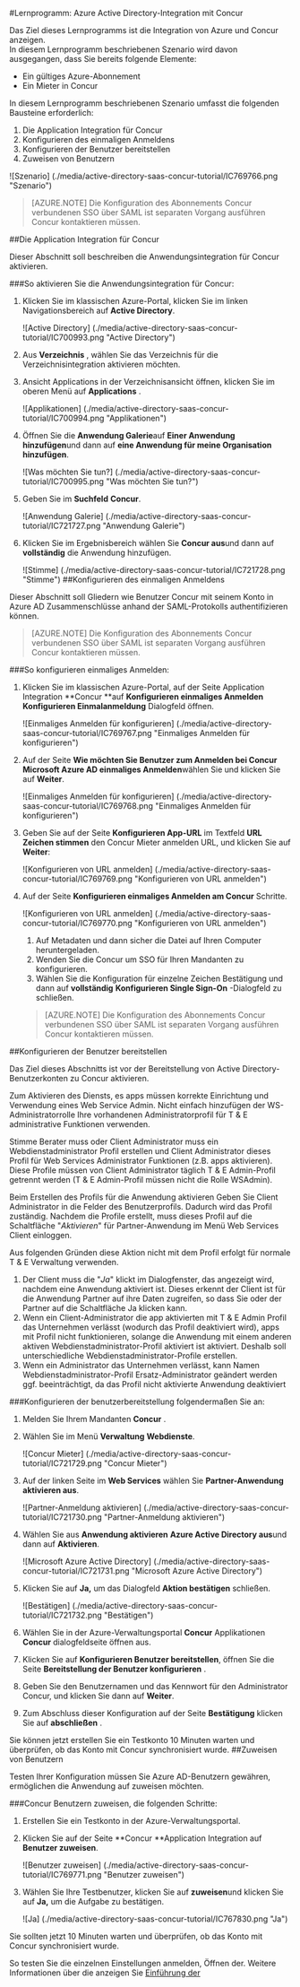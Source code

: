 <properties 
    pageTitle="Lernprogramm: Azure Active Directory-Integration mit Concur | Microsoft Azure" 
    description="Erfahren Sie, wie mit Concur Azure Active Directory-auf automatisierte Bereitstellung und mehr!" 
    services="active-directory" 
    authors="jeevansd"  
    documentationCenter="na" 
    manager="femila"/>
<tags 
    ms.service="active-directory" 
    ms.devlang="na" 
    ms.topic="article" 
    ms.tgt_pltfrm="na" 
    ms.workload="identity" 
    ms.date="09/29/2016" 
    ms.author="jeedes" />

#<a name="tutorial-azure-active-directory-integration-with-concur"></a>Lernprogramm: Azure Active Directory-Integration mit Concur  


Das Ziel dieses Lernprogramms ist die Integration von Azure und Concur anzeigen.  
In diesem Lernprogramm beschriebenen Szenario wird davon ausgegangen, dass Sie bereits folgende Elemente:

-   Ein gültiges Azure-Abonnement
-   Ein Mieter in Concur

In diesem Lernprogramm beschriebenen Szenario umfasst die folgenden Bausteine erforderlich:

1.  Die Application Integration für Concur
2.  Konfigurieren des einmaligen Anmeldens
3.  Konfigurieren der Benutzer bereitstellen
4.  Zuweisen von Benutzern

![Szenario] (./media/active-directory-saas-concur-tutorial/IC769766.png "Szenario")

>[AZURE.NOTE] Die Konfiguration des Abonnements Concur verbundenen SSO über SAML ist separaten Vorgang ausführen Concur kontaktieren müssen.

##<a name="enabling-the-application-integration-for-concur"></a>Die Application Integration für Concur

Dieser Abschnitt soll beschreiben die Anwendungsintegration für Concur aktivieren.

###<a name="to-enable-the-application-integration-for-concur-perform-the-following-steps"></a>So aktivieren Sie die Anwendungsintegration für Concur:

1.  Klicken Sie im klassischen Azure-Portal, klicken Sie im linken Navigationsbereich auf **Active Directory**.

    ![Active Directory] (./media/active-directory-saas-concur-tutorial/IC700993.png "Active Directory")

2.  Aus **Verzeichnis** , wählen Sie das Verzeichnis für die Verzeichnisintegration aktivieren möchten.

3.  Ansicht Applications in der Verzeichnisansicht öffnen, klicken Sie im oberen Menü auf **Applications** .

    ![Applikationen] (./media/active-directory-saas-concur-tutorial/IC700994.png "Applikationen")

4.  Öffnen Sie die **Anwendung Galerie**auf **Einer Anwendung hinzufügen**und dann auf **eine Anwendung für meine Organisation hinzufügen**.

    ![Was möchten Sie tun?] (./media/active-directory-saas-concur-tutorial/IC700995.png "Was möchten Sie tun?")

5.  Geben Sie im **Suchfeld** **Concur**.

    ![Anwendung Galerie] (./media/active-directory-saas-concur-tutorial/IC721727.png "Anwendung Galerie")

6.  Klicken Sie im Ergebnisbereich wählen Sie **Concur aus**und dann auf **vollständig** die Anwendung hinzufügen.

    ![Stimme] (./media/active-directory-saas-concur-tutorial/IC721728.png "Stimme")
##<a name="configuring-single-sign-on"></a>Konfigurieren des einmaligen Anmeldens

Dieser Abschnitt soll Gliedern wie Benutzer Concur mit seinem Konto in Azure AD Zusammenschlüsse anhand der SAML-Protokolls authentifizieren können.

>[AZURE.NOTE] Die Konfiguration des Abonnements Concur verbundenen SSO über SAML ist separaten Vorgang ausführen Concur kontaktieren müssen.

###<a name="to-configure-single-sign-on-perform-the-following-steps"></a>So konfigurieren einmaliges Anmelden:

1.  Klicken Sie im klassischen Azure-Portal, auf der Seite Application Integration **Concur **auf **Konfigurieren einmaliges Anmelden** **Konfigurieren Einmalanmeldung** Dialogfeld öffnen.

    ![Einmaliges Anmelden für konfigurieren] (./media/active-directory-saas-concur-tutorial/IC769767.png "Einmaliges Anmelden für konfigurieren")

2.  Auf der Seite **Wie möchten Sie Benutzer zum Anmelden bei Concur** **Microsoft Azure AD einmaliges Anmelden**wählen Sie und klicken Sie auf **Weiter**.

    ![Einmaliges Anmelden für konfigurieren] (./media/active-directory-saas-concur-tutorial/IC769768.png "Einmaliges Anmelden für konfigurieren")

3.  Geben Sie auf der Seite **Konfigurieren App-URL** im Textfeld **URL Zeichen stimmen** den Concur Mieter anmelden URL, und klicken Sie auf **Weiter**: 

    ![Konfigurieren von URL anmelden] (./media/active-directory-saas-concur-tutorial/IC769769.png "Konfigurieren von URL anmelden")

4.  Auf der Seite **Konfigurieren einmaliges Anmelden am Concur** Schritte.

    ![Konfigurieren von URL anmelden] (./media/active-directory-saas-concur-tutorial/IC769770.png "Konfigurieren von URL anmelden")

    1.  Auf Metadaten und dann sicher die Datei auf Ihren Computer heruntergeladen.
    2.  Wenden Sie die Concur um SSO für Ihren Mandanten zu konfigurieren.
    3.  Wählen Sie die Konfiguration für einzelne Zeichen Bestätigung und dann auf **vollständig** **Konfigurieren Single Sign-On** -Dialogfeld zu schließen.  

    >[AZURE.NOTE] Die Konfiguration des Abonnements Concur verbundenen SSO über SAML ist separaten Vorgang ausführen Concur kontaktieren müssen.

##<a name="configuring-user-provisioning"></a>Konfigurieren der Benutzer bereitstellen

Das Ziel dieses Abschnitts ist vor der Bereitstellung von Active Directory-Benutzerkonten zu Concur aktivieren.

Zum Aktivieren des Diensts, es apps müssen korrekte Einrichtung und Verwendung eines Web Service Admin. Nicht einfach hinzufügen der WS-Administratorrolle Ihre vorhandenen Administratorprofil für T & E administrative Funktionen verwenden.

Stimme Berater muss oder Client Administrator muss ein Webdienstadministrator Profil erstellen und Client Administrator dieses Profil für Web Services Administrator Funktionen (z.B. apps aktivieren). Diese Profile müssen von Client Administrator täglich T & E Admin-Profil getrennt werden (T & E Admin-Profil müssen nicht die Rolle WSAdmin).

Beim Erstellen des Profils für die Anwendung aktivieren Geben Sie Client Administrator in die Felder des Benutzerprofils. Dadurch wird das Profil zuständig. Nachdem die Profile erstellt, muss dieses Profil auf die Schaltfläche "*Aktivieren*" für Partner-Anwendung im Menü Web Services Client einloggen.

Aus folgenden Gründen diese Aktion nicht mit dem Profil erfolgt für normale T & E Verwaltung verwenden.

1.  Der Client muss die "*Ja*" klickt im Dialogfenster, das angezeigt wird, nachdem eine Anwendung aktiviert ist. Dieses erkennt der Client ist für die Anwendung Partner auf ihre Daten zugreifen, so dass Sie oder der Partner auf die Schaltfläche Ja klicken kann.
2.  Wenn ein Client-Administrator die app aktivierten mit T & E Admin Profil das Unternehmen verlässt (wodurch das Profil deaktiviert wird), apps mit Profil nicht funktionieren, solange die Anwendung mit einem anderen aktiven Webdienstadministrator-Profil aktiviert ist aktiviert. Deshalb soll unterschiedliche Webdienstadministrator-Profile erstellen.
3.  Wenn ein Administrator das Unternehmen verlässt, kann Namen Webdienstadministrator-Profil Ersatz-Administrator geändert werden ggf. beeinträchtigt, da das Profil nicht aktivierte Anwendung deaktiviert

###<a name="to-configure-user-provisioning-perform-the-following-steps"></a>Konfigurieren der benutzerbereitstellung folgendermaßen Sie an:

1.  Melden Sie Ihrem Mandanten **Concur** .

2.  Wählen Sie im Menü **Verwaltung** **Webdienste**.

    ![Concur Mieter] (./media/active-directory-saas-concur-tutorial/IC721729.png "Concur Mieter")

3.  Auf der linken Seite im **Web Services** wählen Sie **Partner-Anwendung aktivieren aus**.

    ![Partner-Anmeldung aktivieren] (./media/active-directory-saas-concur-tutorial/IC721730.png "Partner-Anmeldung aktivieren")

4.  Wählen Sie aus **Anwendung aktivieren** **Azure Active Directory aus**und dann auf **Aktivieren**.

    ![Microsoft Azure Active Directory] (./media/active-directory-saas-concur-tutorial/IC721731.png "Microsoft Azure Active Directory")

5.  Klicken Sie auf **Ja,** um das Dialogfeld **Aktion bestätigen** schließen.

    ![Bestätigen] (./media/active-directory-saas-concur-tutorial/IC721732.png "Bestätigen")

6.  Wählen Sie in der Azure-Verwaltungsportal **Concur** Applikationen **Concur** dialogfeldseite öffnen aus.

7.  Klicken Sie auf **Konfigurieren Benutzer bereitstellen**, öffnen Sie die Seite **Bereitstellung der Benutzer konfigurieren** .

8.  Geben Sie den Benutzernamen und das Kennwort für den Administrator Concur, und klicken Sie dann auf **Weiter**.

9.  Zum Abschluss dieser Konfiguration auf der Seite **Bestätigung** klicken Sie auf **abschließen** .

Sie können jetzt erstellen Sie ein Testkonto 10 Minuten warten und überprüfen, ob das Konto mit Concur synchronisiert wurde.
##<a name="assigning-users"></a>Zuweisen von Benutzern

Testen Ihrer Konfiguration müssen Sie Azure AD-Benutzern gewähren, ermöglichen die Anwendung auf zuweisen möchten.

###<a name="to-assign-users-to-concur-perform-the-following-steps"></a>Concur Benutzern zuweisen, die folgenden Schritte:

1.  Erstellen Sie ein Testkonto in der Azure-Verwaltungsportal.

2.  Klicken Sie auf der Seite **Concur **Application Integration auf **Benutzer zuweisen**.

    ![Benutzer zuweisen] (./media/active-directory-saas-concur-tutorial/IC769771.png "Benutzer zuweisen")

3.  Wählen Sie Ihre Testbenutzer, klicken Sie auf **zuweisen**und klicken Sie auf **Ja,** um die Aufgabe zu bestätigen.

    ![Ja] (./media/active-directory-saas-concur-tutorial/IC767830.png "Ja")

Sie sollten jetzt 10 Minuten warten und überprüfen, ob das Konto mit Concur synchronisiert wurde.

So testen Sie die einzelnen Einstellungen anmelden, Öffnen der. Weitere Informationen über die anzeigen Sie [Einführung der](active-directory-saas-access-panel-introduction.md)
